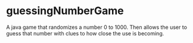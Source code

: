 # guessingNumberGame
A java game that randomizes a number 0 to 1000. Then allows the user to guess that number with clues to how close the use is becoming. 
